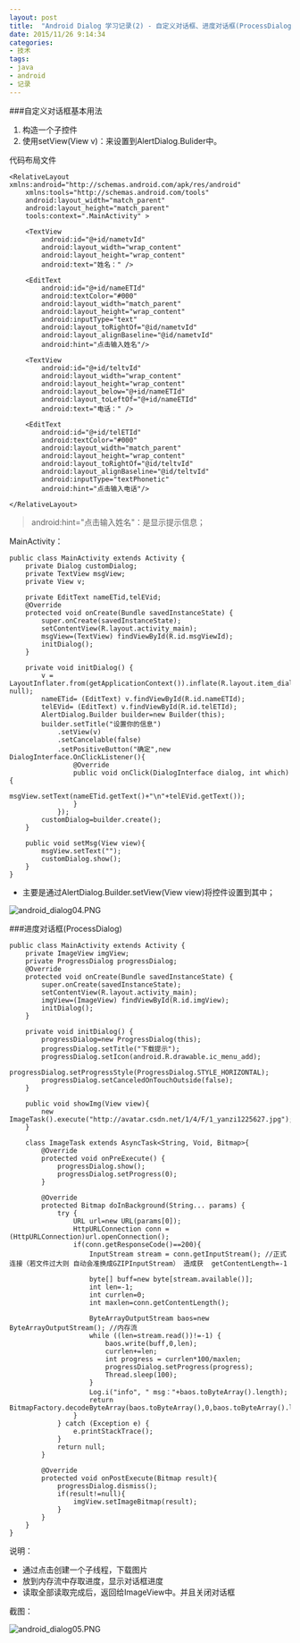 ```yaml
---
layout: post
title:  "Android Dialog 学习记录(2) - 自定义对话框、进度对话框(ProcessDialog)"
date: 2015/11/26 9:14:34 
categories:
- 技术
tags:
- java 
- android
- 记录
---
```


###自定义对话框基本用法

1. 构造一个子控件
2. 使用setView(View v)：来设置到AlertDialog.Bulider中。

代码布局文件
	
	<RelativeLayout xmlns:android="http://schemas.android.com/apk/res/android"
	    xmlns:tools="http://schemas.android.com/tools"
	    android:layout_width="match_parent"
	    android:layout_height="match_parent"
	    tools:context=".MainActivity" >
	
	    <TextView
	        android:id="@+id/nametvId"
	        android:layout_width="wrap_content"
	        android:layout_height="wrap_content"
	        android:text="姓名：" />
	
	    <EditText
	        android:id="@+id/nameETId"
	        android:textColor="#000"
	        android:layout_width="match_parent"
	        android:layout_height="wrap_content"
	        android:inputType="text"
	        android:layout_toRightOf="@id/nametvId"
	        android:layout_alignBaseline="@id/nametvId"
	        android:hint="点击输入姓名"/>  
	    
	    <TextView
	        android:id="@+id/teltvId"
	        android:layout_width="wrap_content"
	        android:layout_height="wrap_content"
	        android:layout_below="@+id/nameETId"
	        android:layout_toLeftOf="@+id/nameETId"
	        android:text="电话：" />
	    
	    <EditText
	        android:id="@+id/telETId"
	        android:textColor="#000"
	        android:layout_width="match_parent"
	        android:layout_height="wrap_content"
	        android:layout_toRightOf="@id/teltvId"
	        android:layout_alignBaseline="@id/teltvId"
	        android:inputType="textPhonetic"
	        android:hint="点击输入电话"/>

	</RelativeLayout>

>android:hint="点击输入姓名"：是显示提示信息；

MainActivity：

	public class MainActivity extends Activity {
		private Dialog customDialog;
		private TextView msgView;
		private View v;
		
		private EditText nameETid,telEVid;
		@Override
		protected void onCreate(Bundle savedInstanceState) {
			super.onCreate(savedInstanceState);
			setContentView(R.layout.activity_main);
			msgView=(TextView) findViewById(R.id.msgViewId);
			initDialog();
		}
	
		private void initDialog() {
			v = LayoutInflater.from(getApplicationContext()).inflate(R.layout.item_dialog, null);
			nameETid= (EditText) v.findViewById(R.id.nameETId);
			telEVid= (EditText) v.findViewById(R.id.telETId);
			AlertDialog.Builder builder=new Builder(this);
			builder.setTitle("设置你的信息")
				.setView(v)
				.setCancelable(false)
				.setPositiveButton("确定",new DialogInterface.OnClickListener(){
					@Override
					public void onClick(DialogInterface dialog, int which) {
						msgView.setText(nameETid.getText()+"\n"+telEVid.getText());
					}
				});
			customDialog=builder.create();
		}
		
		public void setMsg(View view){
			msgView.setText("");
			customDialog.show();
		}
	}

- 主要是通过AlertDialog.Builder.setView(View view)将控件设置到其中；

![android_dialog04.PNG]({{site.baseurl}}/public/img/android_dialog04.png)

###进度对话框(ProcessDialog)

	public class MainActivity extends Activity {
		private ImageView imgView;
		private ProgressDialog progressDialog;
		@Override
		protected void onCreate(Bundle savedInstanceState) {
			super.onCreate(savedInstanceState);
			setContentView(R.layout.activity_main);
			imgView=(ImageView) findViewById(R.id.imgView);
			initDialog();
		}
	
		private void initDialog() {
			progressDialog=new ProgressDialog(this);
			progressDialog.setTitle("下载提示");
			progressDialog.setIcon(android.R.drawable.ic_menu_add);
			progressDialog.setProgressStyle(ProgressDialog.STYLE_HORIZONTAL);
			progressDialog.setCanceledOnTouchOutside(false);
		}
	
		public void showImg(View view){
			new ImageTask().execute("http://avatar.csdn.net/1/4/F/1_yanzi1225627.jpg");
		}
		
		class ImageTask extends AsyncTask<String, Void, Bitmap>{
			@Override
			protected void onPreExecute() {
				progressDialog.show();
				progressDialog.setProgress(0);
			}
			
			@Override
			protected Bitmap doInBackground(String... params) {
				try {
					URL url=new URL(params[0]);
					HttpURLConnection conn = (HttpURLConnection)url.openConnection();
					if(conn.getResponseCode()==200){
						InputStream stream = conn.getInputStream();	//正式连接（若文件过大则 自动会准换成GZIPInputStream） 造成获  getContentLength=-1
						
						byte[] buff=new byte[stream.available()];
						int len=-1;
						int currlen=0;
						int maxlen=conn.getContentLength();
						
						ByteArrayOutputStream baos=new ByteArrayOutputStream();	//内存流
						while ((len=stream.read())!=-1) {
							baos.write(buff,0,len);
							currlen+=len;
							int progress = currlen*100/maxlen;
							progressDialog.setProgress(progress);
							Thread.sleep(100);
						}
						Log.i("info", " msg："+baos.toByteArray().length);
						return BitmapFactory.decodeByteArray(baos.toByteArray(),0,baos.toByteArray().length);
					}
				} catch (Exception e) {
					e.printStackTrace();
				}
				return null;
			}
			
			@Override
			protected void onPostExecute(Bitmap result){
				progressDialog.dismiss();
				if(result!=null){
					imgView.setImageBitmap(result);
				}
			}
		}
	}

说明：

- 通过点击创建一个子线程，下载图片
- 放到内存流中存取进度，显示对话框进度
- 读取全部读取完成后，返回给ImageView中。并且关闭对话框

截图：

![android_dialog05.PNG]({{site.baseurl}}/public/img/android_dialog05.png)